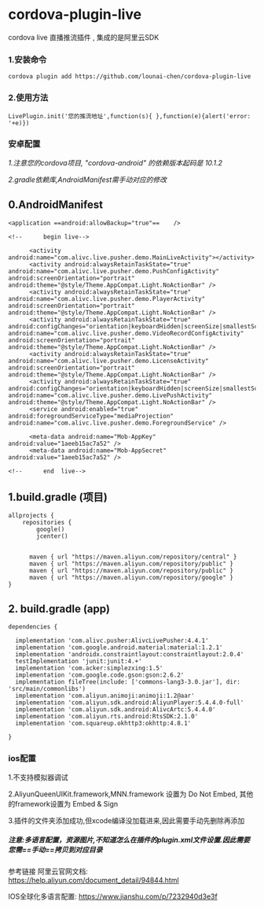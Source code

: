 # cordova-plugin-live
cordova live 直播推流插件 , 集成的是阿里云SDK


### 1.安装命令

```
cordova plugin add https://github.com/lounai-chen/cordova-plugin-live
```

### 2.使用方法
`LivePlugin.init('您的推流地址',function(s){ },function(e){alert('error: '+e)})`


### **安卓配置**

*1.注意您的cordova项目, "cordova-android" 的依赖版本起码是  10.1.2* 

*2.gradle依赖库,AndroidManifest需手动对应的修改*

## 0.AndroidManifest 


```
<application ==android:allowBackup="true"==    />

<!--      begin live-->
      
      <activity android:name="com.alivc.live.pusher.demo.MainLiveActivity"></activity>
      <activity android:alwaysRetainTaskState="true" android:name="com.alivc.live.pusher.demo.PushConfigActivity" android:screenOrientation="portrait" android:theme="@style/Theme.AppCompat.Light.NoActionBar" />
      <activity android:alwaysRetainTaskState="true" android:name="com.alivc.live.pusher.demo.PlayerActivity" android:screenOrientation="portrait" android:theme="@style/Theme.AppCompat.Light.NoActionBar" />
      <activity android:alwaysRetainTaskState="true" android:configChanges="orientation|keyboardHidden|screenSize|smallestScreenSize|screenLayout" android:name="com.alivc.live.pusher.demo.VideoRecordConfigActivity" android:screenOrientation="portrait" android:theme="@style/Theme.AppCompat.Light.NoActionBar" />
      <activity android:alwaysRetainTaskState="true" android:name="com.alivc.live.pusher.demo.LicenseActivity" android:screenOrientation="portrait" android:theme="@style/Theme.AppCompat.Light.NoActionBar" />
      <activity android:alwaysRetainTaskState="true" android:configChanges="orientation|keyboardHidden|screenSize|smallestScreenSize|screenLayout" android:name="com.alivc.live.pusher.demo.LivePushActivity" android:theme="@style/Theme.AppCompat.Light.NoActionBar" />
      <service android:enabled="true" android:foregroundServiceType="mediaProjection" android:name="com.alivc.live.pusher.demo.ForegroundService" />

      <meta-data android:name="Mob-AppKey" android:value="1aeeb15ac7a52" />
      <meta-data android:name="Mob-AppSecret" android:value="1aeeb15ac7a52" />
      
<!--      end  live-->
```

 
## 1.build.gradle (项目)

```
allprojects {
    repositories {
        google()
        jcenter()
		
	 
      maven { url "https://maven.aliyun.com/repository/central" }
      maven { url "https://maven.aliyun.com/repository/public" }
      maven { url "https://maven.aliyun.com/repository/public" }
      maven { url "https://maven.aliyun.com/repository/google" }
}
```
## 2. build.gradle (app)	

```
dependencies {
  
  implementation 'com.alivc.pusher:AlivcLivePusher:4.4.1'
  implementation 'com.google.android.material:material:1.2.1'
  implementation 'androidx.constraintlayout:constraintlayout:2.0.4'
  testImplementation 'junit:junit:4.+'
  implementation 'com.acker:simplezxing:1.5'
  implementation 'com.google.code.gson:gson:2.6.2'
  implementation fileTree(include: ['commons-lang3-3.0.jar'], dir: 'src/main/commonlibs')
  implementation 'com.aliyun.animoji:animoji:1.2@aar'
  implementation 'com.aliyun.sdk.android:AliyunPlayer:5.4.4.0-full'
  implementation 'com.aliyun.sdk.android:AlivcArtc:5.4.4.0'
  implementation 'com.aliyun.rts.android:RtsSDK:2.1.0'
  implementation 'com.squareup.okhttp3:okhttp:4.8.1'

}
```


### **ios配置**

1.不支持模拟器调试 

2.AliyunQueenUIKit.framework,MNN.framework 设置为 Do Not Embed,  其他的framework设置为 Embed & Sign 

3.插件的文件夹添加成功,但xcode编译没加载进来,因此需要手动先删除再添加 




##### *注意:多语言配置，资源图片,不知道怎么在插件的plugin.xml文件设置.因此需要您需==手动==拷贝到对应目录* 


参考链接
阿里云官网文档: https://help.aliyun.com/document_detail/94844.html

IOS全球化多语言配置: https://www.jianshu.com/p/7232940d3e3f 
